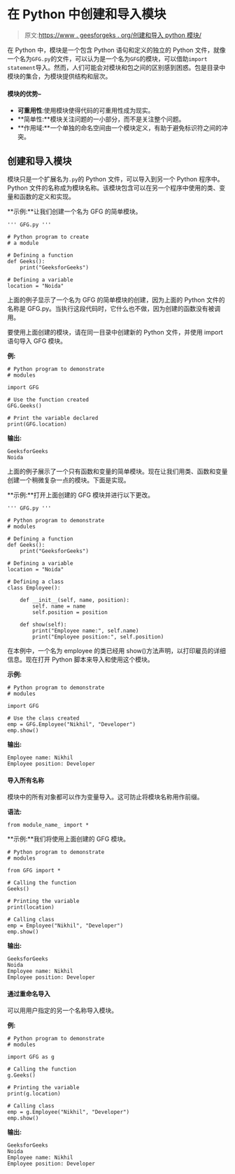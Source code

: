 # 在 Python 中创建和导入模块

> 原文:[https://www . geesforgeks . org/创建和导入 python 模块/](https://www.geeksforgeeks.org/create-and-import-modules-in-python/)

在 Python 中，模块是一个包含 Python 语句和定义的独立的 Python 文件，就像一个名为`GFG.py`的文件，可以认为是一个名为`GFG`的模块，可以借助`import statement`导入。然而，人们可能会对模块和包之间的区别感到困惑。包是目录中模块的集合，为模块提供结构和层次。

#### 模块的优势–

*   **可重用性**:使用模块使得代码的可重用性成为现实。
*   **简单性:**模块关注问题的一小部分，而不是关注整个问题。
*   **作用域:**一个单独的命名空间由一个模块定义，有助于避免标识符之间的冲突。

## 创建和导入模块

模块只是一个扩展名为`.py`的 Python 文件，可以导入到另一个 Python 程序中。Python 文件的名称成为模块名称。该模块包含可以在另一个程序中使用的类、变量和函数的定义和实现。

**示例:**让我们创建一个名为 GFG 的简单模块。

```
''' GFG.py '''

# Python program to create
# a module

# Defining a function
def Geeks():
    print("GeeksforGeeks")

# Defining a variable
location = "Noida"
```

上面的例子显示了一个名为 GFG 的简单模块的创建，因为上面的 Python 文件的名称是 GFG.py。当执行这段代码时，它什么也不做，因为创建的函数没有被调用。

要使用上面创建的模块，请在同一目录中创建新的 Python 文件，并使用 import 语句导入 GFG 模块。

**例:**

```
# Python program to demonstrate
# modules

import GFG

# Use the function created
GFG.Geeks()

# Print the variable declared
print(GFG.location)
```

**输出:**

```
GeeksforGeeks
Noida

```

上面的例子展示了一个只有函数和变量的简单模块。现在让我们用类、函数和变量创建一个稍微复杂一点的模块。下面是实现。

**示例:**打开上面创建的 GFG 模块并进行以下更改。

```
''' GFG.py '''

# Python program to demonstrate 
# modules

# Defining a function
def Geeks():
    print("GeeksforGeeks")

# Defining a variable
location = "Noida"

# Defining a class
class Employee():

    def __init__(self, name, position):
        self. name = name
        self.position = position

    def show(self):
        print("Employee name:", self.name)
        print("Employee position:", self.position)
```

在本例中，一个名为 employee 的类已经用 show()方法声明，以打印雇员的详细信息。现在打开 Python 脚本来导入和使用这个模块。

**示例:**

```
# Python program to demonstrate
# modules

import GFG

# Use the class created
emp = GFG.Employee("Nikhil", "Developer")
emp.show()
```

**输出:**

```
Employee name: Nikhil
Employee position: Developer

```

#### 导入所有名称

模块中的所有对象都可以作为变量导入。这可防止将模块名称用作前缀。

**语法:**

```
from module_name_ import *

```

**示例:**我们将使用上面创建的 GFG 模块。

```
# Python program to demonstrate
# modules

from GFG import *

# Calling the function
Geeks()

# Printing the variable
print(location)

# Calling class
emp = Employee("Nikhil", "Developer")
emp.show()
```

**输出:**

```
GeeksforGeeks
Noida
Employee name: Nikhil
Employee position: Developer

```

#### 通过重命名导入

可以用用户指定的另一个名称导入模块。

**例:**

```
# Python program to demonstrate
# modules

import GFG as g

# Calling the function
g.Geeks()

# Printing the variable
print(g.location)

# Calling class
emp = g.Employee("Nikhil", "Developer")
emp.show()
```

**输出:**

```
GeeksforGeeks
Noida
Employee name: Nikhil
Employee position: Developer

```